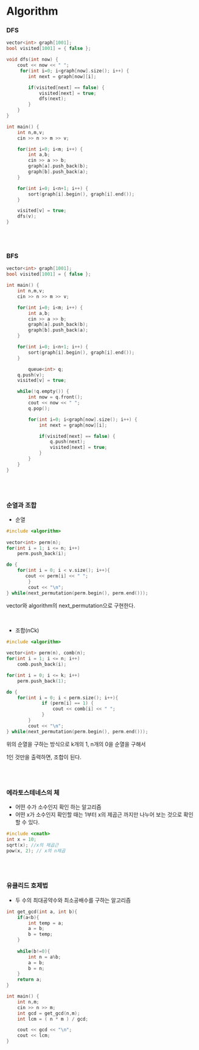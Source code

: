 # Algorithm

### DFS

```cpp
vector<int> graph[1001];
bool visited[1001] = { false };

void dfs(int now) {
    cout << now << " ";
     for(int i=0; i<graph[now].size(); i++) {
        int next = graph[now][i];

        if(visited[next] == false) {
            visited[next] = true;
            dfs(next);
        }
    }
}

int main() {
    int n,m,v;
    cin >> n >> m >> v;

    for(int i=0; i<m; i++) {
        int a,b;
        cin >> a >> b;
        graph[a].push_back(b);
        graph[b].push_back(a);
    }

    for(int i=0; i<n+1; i++) {
        sort(graph[i].begin(), graph[i].end());
    }

    visited[v] = true;
    dfs(v);
}
```

<br/>

<br/>

### BFS

```cpp
vector<int> graph[1001];
bool visited[1001] = { false };

int main() {
    int n,m,v;
    cin >> n >> m >> v;

    for(int i=0; i<m; i++) {
        int a,b;
        cin >> a >> b;
        graph[a].push_back(b);
        graph[b].push_back(a);
    }

    for(int i=0; i<n+1; i++) {
        sort(graph[i].begin(), graph[i].end());
    }

		queue<int> q;
    q.push(v);
    visited[v] = true;

    while(!q.empty()) {
        int now = q.front();
        cout << now << " ";
        q.pop();

        for(int i=0; i<graph[now].size(); i++) {
            int next = graph[now][i];

            if(visited[next] == false) {
                q.push(next);
                visited[next] = true;
            }
        }
    }
}
```

<br/>

<br/>

### 순열과 조합

- 순열

```cpp
#include <algorithm>
    
vector<int> perm(n);
for(int i = 1; i <= n; i++)
    perm.push_back(i);

do {
    for(int i = 0; i < v.size(); i++){
       cout << perm[i] << " ";
		}
		cout << "\n";
} while(next_permutation(perm.begin(), perm.end()));
```

vector와 algorithm의 next_permutation으로 구현한다.

<br/>

- 조합(nCk)

```cpp
#include <algorithm>
    
vector<int> perm(n), comb(n);
for(int i = 1; i <= n; i++)
    comb.push_back(i);

for(int i = 0; i <= k; i++)
    perm.push_back(1);

do {
    for(int i = 0; i < perm.size(); i++){
			 if (perm[i] == 1) {
				 cout << comb[i] << " ";
			 }
		}
		cout << "\n";
} while(next_permutation(perm.begin(), perm.end()));
```

위의 순열을 구하는 방식으로 k개의 1, n개의 0을 순열을 구해서

1인 것만을 출력하면, 조합이 된다. 

<br/>

<br/>

### 에라토스테네스의 체

- 어떤 수가 소수인지 확인 하는 알고리즘
- 어떤 x가 소수인지 확인할 때는 1부터 x의 제곱근 까지만 나누어 보는 것으로 확인할 수 있다.

```cpp
#include <cmath>
int x = 10;
sqrt(x); //x의 제곱근
pow(x, 2); // x의 n제곱 
```

<br/>

<br/>

### 유클리드 호제법

- 두 수의 최대공약수와 최소공배수를 구하는 알고리즘

```cpp
int get_gcd(int a, int b){
    if(a<b){
        int temp = a;
        a = b;
        b = temp;
    }
    
    while(b!=0){
        int n = a%b;
        a = b;
        b = n;
    }
    return a;
}

int main() {
    int n,m;
    cin >> n >> m;
    int gcd = get_gcd(n,m);
    int lcm = ( n * m ) / gcd;

    cout << gcd << "\n";
    cout << lcm;
}
```

<br/>

<br/>
